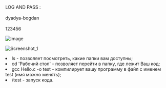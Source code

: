 <br>LOG AND PASS :<br>
<br>dyadya-bogdan<br>
<br>123456<br>

![image](https://user-images.githubusercontent.com/90246832/149878385-df6978f5-60fa-4d61-9ad7-0aa95c090f68.png)

![Screenshot_1](https://user-images.githubusercontent.com/89983973/149930251-522eb31e-ab0c-4623-ba80-28a8388e4c5b.png)


<li>ls - позволяет посмотреть, какие папки вам доступны;
<li>cd 'Рабочий стол' - позволяет перейти в папку, где лежит Ваш код;
<li>gcc Hello.c -o test - компилирует вашу программу в файл с именем test (имя можно менять);
<li>/test - запуск кода.
